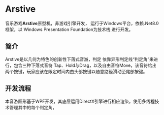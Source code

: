 # Arstive
音乐游戏**Arstive**原型机，非游戏引擎开发，
运行于Windows平台，依赖.Net8.0框架，以
Windows Presentation Foundation为技术栈
进行开发。

## 简介
Arstive是以几何为特色的创新性下落式音游，判定
依靠异形判定线“判定角”来进行，包含三种下落式音符
Tap、Hold与Drag，以及自由音符Move，该音符给出两个按键，玩家应该在限定时间内由头部按键以随意路径滑动至尾部按键。

## 开发流程
本音游圆形基于WPF开发，其底层运用DirectX引擎进行相应渲染。使用多线程技术管理其中的每个判定角，
